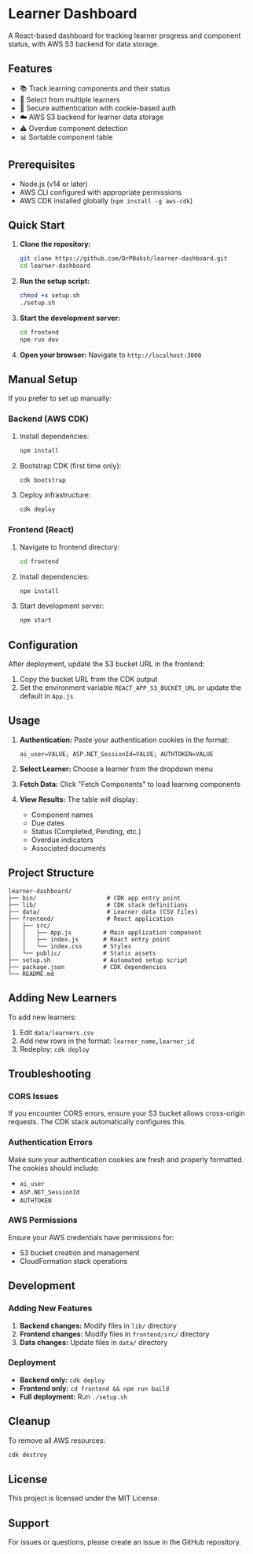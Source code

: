 # Learner Dashboard

A React-based dashboard for tracking learner progress and component status, with AWS S3 backend for data storage.

## Features

- 📚 Track learning components and their status
- 👤 Select from multiple learners
- 🔐 Secure authentication with cookie-based auth
- ☁️ AWS S3 backend for learner data storage
- ⚠️ Overdue component detection
- 📊 Sortable component table

## Prerequisites

- Node.js (v14 or later)
- AWS CLI configured with appropriate permissions
- AWS CDK installed globally (`npm install -g aws-cdk`)

## Quick Start

1. **Clone the repository:**
   ```bash
   git clone https://github.com/DrPBaksh/learner-dashboard.git
   cd learner-dashboard
   ```

2. **Run the setup script:**
   ```bash
   chmod +x setup.sh
   ./setup.sh
   ```

3. **Start the development server:**
   ```bash
   cd frontend
   npm run dev
   ```

4. **Open your browser:**
   Navigate to `http://localhost:3000`

## Manual Setup

If you prefer to set up manually:

### Backend (AWS CDK)

1. Install dependencies:
   ```bash
   npm install
   ```

2. Bootstrap CDK (first time only):
   ```bash
   cdk bootstrap
   ```

3. Deploy infrastructure:
   ```bash
   cdk deploy
   ```

### Frontend (React)

1. Navigate to frontend directory:
   ```bash
   cd frontend
   ```

2. Install dependencies:
   ```bash
   npm install
   ```

3. Start development server:
   ```bash
   npm start
   ```

## Configuration

After deployment, update the S3 bucket URL in the frontend:

1. Copy the bucket URL from the CDK output
2. Set the environment variable `REACT_APP_S3_BUCKET_URL` or update the default in `App.js`

## Usage

1. **Authentication:** Paste your authentication cookies in the format:
   ```
   ai_user=VALUE; ASP.NET_SessionId=VALUE; AUTHTOKEN=VALUE
   ```

2. **Select Learner:** Choose a learner from the dropdown menu

3. **Fetch Data:** Click "Fetch Components" to load learning components

4. **View Results:** The table will display:
   - Component names
   - Due dates
   - Status (Completed, Pending, etc.)
   - Overdue indicators
   - Associated documents

## Project Structure

```
learner-dashboard/
├── bin/                    # CDK app entry point
├── lib/                    # CDK stack definitions
├── data/                   # Learner data (CSV files)
├── frontend/               # React application
│   ├── src/
│   │   ├── App.js         # Main application component
│   │   ├── index.js       # React entry point
│   │   └── index.css      # Styles
│   └── public/            # Static assets
├── setup.sh               # Automated setup script
├── package.json           # CDK dependencies
└── README.md
```

## Adding New Learners

To add new learners:

1. Edit `data/learners.csv`
2. Add new rows in the format: `learner_name,learner_id`
3. Redeploy: `cdk deploy`

## Troubleshooting

### CORS Issues
If you encounter CORS errors, ensure your S3 bucket allows cross-origin requests. The CDK stack automatically configures this.

### Authentication Errors
Make sure your authentication cookies are fresh and properly formatted. The cookies should include:
- `ai_user`
- `ASP.NET_SessionId`
- `AUTHTOKEN`

### AWS Permissions
Ensure your AWS credentials have permissions for:
- S3 bucket creation and management
- CloudFormation stack operations

## Development

### Adding New Features

1. **Backend changes:** Modify files in `lib/` directory
2. **Frontend changes:** Modify files in `frontend/src/` directory
3. **Data changes:** Update files in `data/` directory

### Deployment

- **Backend only:** `cdk deploy`
- **Frontend only:** `cd frontend && npm run build`
- **Full deployment:** Run `./setup.sh`

## Cleanup

To remove all AWS resources:

```bash
cdk destroy
```

## License

This project is licensed under the MIT License.

## Support

For issues or questions, please create an issue in the GitHub repository.